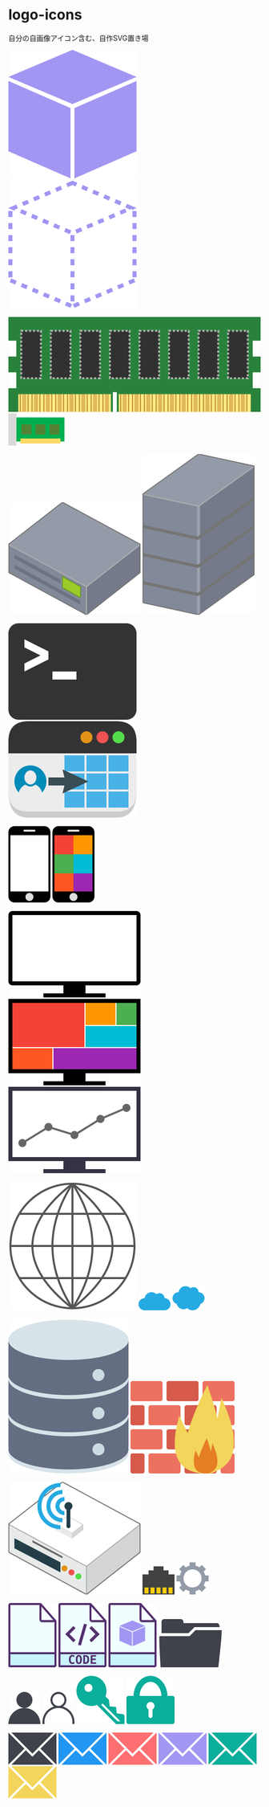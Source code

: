# logo-icons
自分の自画像アイコン含む、自作SVG置き場

![container.svg](container.svg) ![container-image.svg](container-image.svg)

![memory.svg](memory.svg) ![nic.svg](nic.svg)

![rackmount-server.svg](rackmount-server.svg) ![tower-server.svg](tower-server.svg)

![terminal.svg](terminal.svg) ![application.svg](application.svg)

![mobile.svg](mobile.svg) ![mobile-color.svg](mobile-color.svg)

![display.svg](display.svg) ![display-color.svg](display-color.svg) ![display-graph.svg](display-graph.svg)

![internet.svg](internet.svg) ![cloud.svg](cloud.svg) ![cloudy.svg](cloudy.svg) 

![database.svg](database.svg) ![firewall.svg](firewall.svg)

![router.svg](router.svg) ![lan-port.svg](lan-port.svg) ![config.svg](config.svg)

![file.svg](file.svg) ![source.svg](source.svg) ![dockerfile.svg](dockerfile.svg) ![directry.svg](directry.svg)

![user.svg](user.svg) ![user-outline.svg](user-outline.svg) ![key.svg](key.svg) ![lock.svg](lock.svg)

![mail.svg](mail.svg) ![](mail-blue.svg) ![](mail-red.svg) ![](mail-purple.svg) ![](mail-green.svg) ![](mail-yellow.svg)
